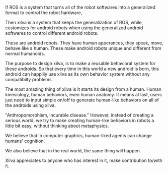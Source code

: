 If ROS is a system that turns all of the robot softwares into a generalized format to control the robot hardware,

Then xilva is a system that keeps the generalization of ROS, 
while, customizes for android robots when using the generalized android softwares to control different android robots.

These are android robots. They have human apperances, they speak, move, behave like a human. These make android robots unique and different from normal humanoids.

The purpose to design xilva, is to make a reusable behavioral system for these androids. So that every time in this world a new android is born, this android can happlily use xilva as its own behavior system without any compatibilty problems.

The most amazing thing of xilva is it starts its design from a human. Human kinesiology, human behaviors, even human anatomy.
It means at last, users just need to input simple on/off to generate human-like behaviors on all of the androids using xilva.

"Anthropomorphism, incurable disease." However, instead of creating a serious world, we try to make creating human-like behaviors in robots a little bit easy, without thinking about metaphysics.

We believe that in computer graphics, human-liked agents can change humans' cognition. 

We also believe that in the real world, the same thing will happen.

Xilva appreciates to anyone who has interest in it, make contribution to/with it.
